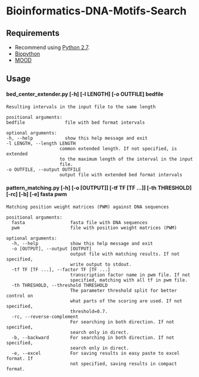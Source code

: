 # Bioinformatics-DNA-Motifs-Search
## Requirements
+ Recommend using [Python 2.7](http://www.python.org).
+ [Biopython](http://biopython.org/)
+ [MOOD](http://www.cs.helsinki.fi/group/pssmfind/)

## Usage
#### bed_center_extender.py [-h] [-l LENGTH] [-o OUTFILE] bedfile

    Resulting intervals in the input file to the same length

    positional arguments:
    bedfile               file with bed format intervals

    optional arguments:
    -h, --help            show this help message and exit
    -l LENGTH, --length LENGTH
                        common extended length. If not specified, is extended
                        to the maximum length of the interval in the input
                        file.
    -o OUTFILE, --output OUTFILE
                        output file with extended bed format intervals

#### pattern_matching.py [-h] [-o [OUTPUT]] [-tf TF [TF ...]] [-th THRESHOLD] [-rc] [-b] [-e] fasta pwm
    
    Matching position weight matrices (PWM) against DNA sequences
    
    positional arguments:
      fasta                 fasta file with DNA sequences
      pwm                   file with position weight matrices (PWM)
    
    optional arguments:
      -h, --help            show this help message and exit
      -o [OUTPUT], --output [OUTPUT]
                            output file with matching results. If not specified,
                            write output to stdout.
      -tf TF [TF ...], --factor TF [TF ...]
                            transcription factor name in pwm file. If not
                            specified, matching with all tf in pwm file.
      -th THRESHOLD, --threshold THRESHOLD
                            The parameter threshold split for better control on
                            what parts of the scoring are used. If not specified,
                            threshold=0.7.
      -rc, --reverse-complement
                            For searching in both direction. If not specified,
                            search only in direct.
      -b, --backward        For searching in both direction. If not specified,
                            search only in direct.
      -e, --excel           For saving results in easy paste to excel format. If
                            not specified, saving results in compact format.